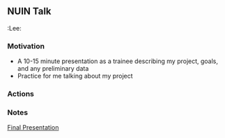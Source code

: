 ## NUIN Talk
:Lee: 

### Motivation
- A 10-15 minute presentation as a trainee describing my project, goals, and any preliminary data
- Practice for me talking about my project

### Actions
### Notes
[Final Presentation](file://Users/kylepblum/Documents/LimbLab/Presentations/2019-01-24_NUIN/20190124_NUINupdate_v3.pptx)


